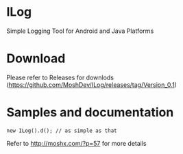 ILog
====

Simple Logging Tool for Android and Java Platforms

Download
========
Please refer to Releases for downlods (https://github.com/MoshDev/ILog/releases/tag/Version_0.1)

Samples and documentation
=========================

    new ILog().d(); // as simple as that

Refer to http://moshx.com/?p=57  for more details
